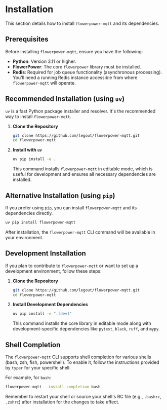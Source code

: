 # Installation

This section details how to install `flowerpower-mqtt` and its dependencies.

## Prerequisites

Before installing `flowerpower-mqtt`, ensure you have the following:

*   **Python**: Version 3.11 or higher.
*   **FlowerPower**: The core `flowerpower` library must be installed.
*   **Redis**: Required for job queue functionality (asynchronous processing). You'll need a running Redis instance accessible from where `flowerpower-mqtt` will operate.

## Recommended Installation (using `uv`)

`uv` is a fast Python package installer and resolver. It's the recommended way to install `flowerpower-mqtt`.

1.  **Clone the Repository**

    ```bash
    git clone https://github.com/legout/flowerpower-mqtt.git
    cd flowerpower-mqtt
    ```

2.  **Install with `uv`**

    ```bash
    uv pip install -e .
    ```

    This command installs `flowerpower-mqtt` in editable mode, which is useful for development and ensures all necessary dependencies are installed.

## Alternative Installation (using `pip`)

If you prefer using `pip`, you can install `flowerpower-mqtt` and its dependencies directly.

```bash
uv pip install flowerpower-mqtt
```

After installation, the `flowerpower-mqtt` CLI command will be available in your environment.

## Development Installation

If you plan to contribute to `flowerpower-mqtt` or want to set up a development environment, follow these steps:

1.  **Clone the Repository**

    ```bash
    git clone https://github.com/legout/flowerpower-mqtt.git
    cd flowerpower-mqtt
    ```

2.  **Install Development Dependencies**

    ```bash
    uv pip install -e ".[dev]"
    ```

    This command installs the core library in editable mode along with development-specific dependencies like `pytest`, `black`, `ruff`, and `mypy`.

## Shell Completion

The `flowerpower-mqtt` CLI supports shell completion for various shells (bash, zsh, fish, powershell). To enable it, follow the instructions provided by `typer` for your specific shell.

For example, for `bash`:

```bash
flowerpower-mqtt --install-completion bash
```

Remember to restart your shell or source your shell's RC file (e.g., `.bashrc`, `.zshrc`) after installation for the changes to take effect.